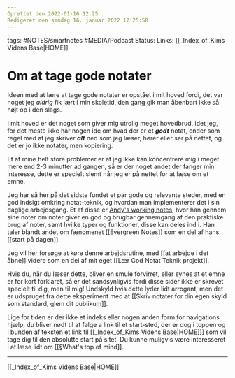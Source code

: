 ```yaml
---
Oprettet den 2022-01-16 12:25
Redigeret den søndag 16. januar 2022 12:25:58
---
```



tags: #NOTES/smartnotes #MEDIA/Podcast 
Status: 
Links: [[_Index_of_Kims Videns Base|HOME]]


# Om at tage gode notater
Ideen med at lære at tage gode notater er opstået i mit hoved fordi, det var noget jeg _aldrig_ fik lært i min skoletid, den gang gik man åbenbart ikke så højt op i den slags. 

I mit hoved er det noget som giver mig utrolig meget hovedbrud, idet jeg, for det meste ikke har nogen ide om hvad der er et _**godt**_ notat, ender som regel med at jeg skriver _**alt**_ ned som jeg læser, hører eller ser på nettet, og det er jo ikke notater, men kopiering.

Et af mine helt store problemer er at jeg ikke kan koncentrere mig i meget mere end 2-3 minutter ad gangen, så er der noget andet der fanger min interesse, dette er specielt slemt når jeg er på nettet for at læse om et emne.

Jeg har så her på det sidste fundet et par gode og relevante steder, med en god indsigt omkring notat-teknik, og hvordan man implementerer det i sin daglige arbejdsgang. Et af disse er [Andy's working notes](https://andymatuschak.org/), hvor han gennem sine noter om noter giver en god og brugbar gennemgang af den praktiske brug af noter, samt hvilke typer og funktioner, disse kan deles ind i.
Han taler blandt andet om fænomenet [[Evergreen Notes]] som en del af hans [[start på dagen]].

Jeg vil her forsøge at køre denne arbejdsrutine, med [[at arbejde i det åbne]] videre som en del af mit eget [[Lær God Notat Teknik projekt]]. 

Hvis du, når du læser dette, bliver en smule forvirret, eller synes at et emne er for kort forklaret, så er det sandsynligvis fordi disse sider ikke er skrevet specielt til dig, men til mig! Undskyld hvis dette lyder lidt arrogant, men det er udspruget fra dette eksperiment med at [[Skriv notater for din egen skyld som standard, glem dit publikum]].

Lige for tiden er der ikke et indeks eller nogen anden form for navigations hjælp, du bliver nødt til at følge a link til et start-sted, der er dog i toppen og i bunden af teksten et link til [[_Index_of_Kims Videns Base|HOME]]] som vil tage dig til den absolutte start på sitet. Du kunne muligvis være interesseret i at læse lidt om [[§What's top of mind]].



---
[[_Index_of_Kims Videns Base|HOME]] 

